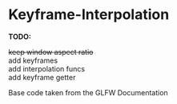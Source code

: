 # Keyframe-Interpolation
 
**TODO:**

   ~~keep window aspect ratio~~ <br />
   add keyframes <br />
   add interpolation funcs <br />
   add keyframe getter <br />


Base code taken from the GLFW Documentation
